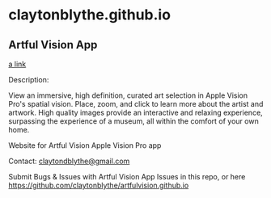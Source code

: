 # claytonblythe.github.io

## Artful Vision App

[a link](https://github.com/claytonblythe/claytonblythe.github.io/blob/main/Screenshot-02-19-2024-21.07.48.png)


Description:

View an immersive, high definition, curated art selection in Apple Vision Pro's spatial vision. Place, zoom, and click to learn more about the artist and artwork. High quality images provide an interactive and relaxing experience, surpassing the experience of a museum, all within the comfort of your own home.


Website for Artful Vision Apple Vision Pro app

Contact: claytondblythe@gmail.com

Submit Bugs & Issues with Artful Vision App Issues in this repo, or here https://github.com/claytonblythe/artfulvision.github.io
